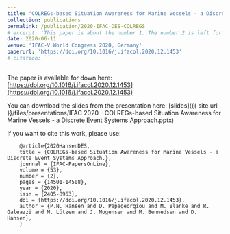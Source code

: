 ```yaml
---
title: "COLREGs-based Situation Awareness for Marine Vessels - a Discrete Event Systems Approach"
collection: publications
permalink: /publication/2020-IFAC-DES-COLREGS
# excerpt: 'This paper is about the number 1. The number 2 is left for future work.'
date: 2020-06-11
venue: 'IFAC-V World Congress 2020, Germany'
paperurl: 'https://doi.org/10.1016/j.ifacol.2020.12.1453'
# citation: ``
---
```


The paper is available for down here: [https://doi.org/10.1016/j.ifacol.2020.12.1453](https://doi.org/10.1016/j.ifacol.2020.12.1453)

You can download the slides from the presentation here: [slides]({{ site.url }}/files/presentations/IFAC 2020 - COLREGs-based Situation Awareness for Marine Vessels - a Discrete Event Systems Approach.pptx)

If you want to cite this work, please use:
```
    @article{2020HansenDES,
    title = {COLREGs-based Situation Awareness for Marine Vessels - a Discrete Event Systems Approach.},
    journal = {IFAC-PapersOnLine},
    volume = {53},
    number = {2},
    pages = {14501-14508},
    year = {2020},
    issn = {2405-8963},
    doi = {https://doi.org/10.1016/j.ifacol.2020.12.1453},
    author = {P.N. Hansen and D. Papageorgiou and M. Blanke and R. Galeazzi and M. Lützen and J. Mogensen and M. Bennedsen and D. Hansen},
    }
```
